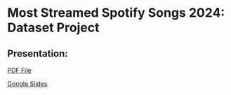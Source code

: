 # Most Streamed Spotify Songs 2024: Dataset Project

## Presentation:

[PDF File](https://drive.google.com/file/d/1WyRf-zf6T_SpJ4uPy7yMV1GtsQjJTRJ5/view?usp=sharing)

[Google Slides](https://docs.google.com/presentation/d/1ShldhoVbkj2jMrrJ8kr7RgYmyjVn8knooygXpG79VnY/edit?usp=sharing)